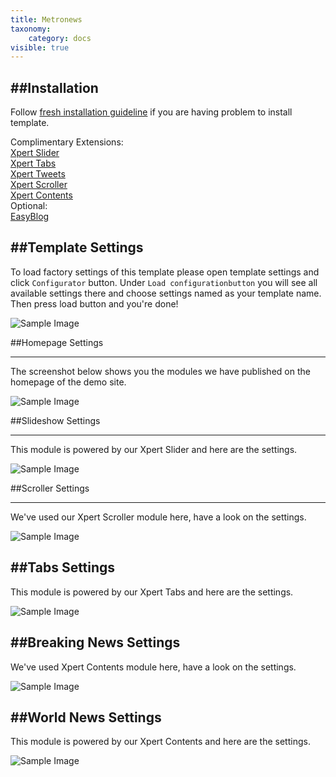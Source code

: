 ```yaml
---
title: Metronews
taxonomy:
    category: docs
visible: true
---
```


##Installation
----------
Follow [fresh installation guideline](http://www.themexpert.com/docs/expose/basics/installation) if you are having problem to install template.


<div class="row">
	<div class="col-md-6">
		<div class="panel panel-primary">
  <!-- Default panel contents -->
  <div class="panel-heading">Complimentary Extensions:</div>

  <!-- List group -->
  <div class="list-group">
    <div><a class="list-group-item" href="http://www.themexpert.com/joomla-extensions/xpert-slider">Xpert Slider</a></div>
    <div><a class="list-group-item" href="http://www.themexpert.com/joomla-extensions/xpert-tabs">Xpert Tabs</a></div>
    <div><a class="list-group-item" href="http://www.themexpert.com/joomla-extensions/xpert-tweets">Xpert Tweets</a></div>
    <div><a class="list-group-item" href="http://www.themexpert.com/joomla-extensions/xpert-scroller">Xpert Scroller</a></div>
    <div><a  class="list-group-item" href="http://www.themexpert.com/joomla-extensions/xpert-contents">Xpert Contents</a></div>
  </div>
</div>
	</div>
	<div class="col-md-6">
		<div class="panel panel-default">
  <!-- Default panel contents -->
  <div class="panel-heading">Optional:</div>
  <!-- List group -->
  <div class="list-group">
    <div><a  class="list-group-item" href="http://stackideas.com/easyblog">EasyBlog</a></div>
  </div>
</div>
	</div>
</div>

##Template Settings
----------
To load factory settings of this template please open template settings and click `Configurator` button. Under `Load configurationbutton` you will see all available settings there and choose settings named as your template name. Then press load button and you're done!

![Sample Image](load-configuration.png)

##Homepage Settings

----------
The screenshot below shows you the modules we have published on the homepage of the demo site.

![Sample Image](home.jpg)


##Slideshow Settings

----------
This module is powered by our Xpert Slider and here are the settings.

![Sample Image](slider.jpg)

##Scroller Settings

----------
We've used our Xpert Scroller module here, have a look on the settings.

![Sample Image](scroller.jpg)

##Tabs Settings
----------
This module is powered by our Xpert Tabs and here are the settings.

![Sample Image](tabs.jpg)

##Breaking News Settings
----------
We've used Xpert Contents module here, have a look on the settings.

![Sample Image](breaking-news.jpg)

##World News Settings
----------
This module is powered by our Xpert Contents and here are the settings.

![Sample Image](world-news.jpg)